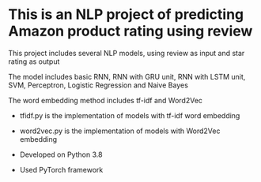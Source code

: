 # This is an NLP project of predicting Amazon product rating using review

This project includes several NLP models, using review as input and star rating as output

The model includes basic RNN, RNN with GRU unit, RNN with LSTM unit, SVM, Perceptron, Logistic Regression and Naive Bayes

The word embedding method includes tf-idf and Word2Vec

- tfidf.py is the implementation of models with tf-idf word embedding


- word2vec.py is the implementation of models with Word2Vec embedding


- Developed on Python 3.8
- Used PyTorch framework